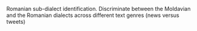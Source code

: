 Romanian sub-dialect identification. 
Discriminate between the Moldavian and the Romanian dialects across different text genres (news versus tweets)
